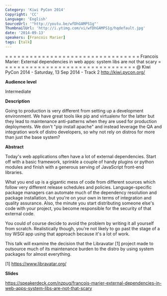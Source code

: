 ```yaml
---
Category: 'Kiwi PyCon 2014'
Copyright: 'CC'
Language: 'English'
SourceUrl: '"http://youtu.be/wfDhGAMPS1g"'
ThumbnailUrl: 'http://i.ytimg.com/vi/wfDhGAMPS1g/hqdefault.jpg'
date: '2014-09-13'
speakers: [Francois Marier]
tags: [talk]
---
```

= = = = = = = = = = = = = = = = = = = = = = = = = = = = = = = = = 
Francois Marier:
External dependencies in web apps: system libs are not that scary
= = = = = = = = = = = = = = = = = = = = = = = = = = = = = = = = = 
@ Kiwi PyCon 2014 - Saturday, 13 Sep 2014 - Track 2 
http://kiwi.pycon.org/

**Audience level**

Intermediate

**Description**

Going to production is very different from setting up a development environment. We have great tools like pip and virtualenv for the latter but they lead to maintenance anti-patterns when they are used for production deployments. We don't "pip install apache" and instead leverage the QA and integration work of distro developers, so why not rely on distros for more than just the base system?

**Abstract**

Today's web applications often have a lot of external dependencies. Start off with a basic framework, sprinkle a couple of handy plugins or python modules and finish with a generous serving of JavaScript front-end libraries.

What you end up is a gigantic mess of code from different sources which follow very different release schedules and policies. Language-specific package managers can automate much of the dependency resolution and package installation, but you're on your own in terms of integration and quality assurance. Also, the minute you start distributing someone else's code with your project, you become responsible for the security of that external code.

You could of course decide to avoid the problem by writing it all yourself from scratch. Realistically though, you're not likely to go past the stage of a toy WSGI app using that approach because it's a lot of work.

This talk will examine the decision that the Libravatar [1] project made to outsource much of its maintenance burden to the distro by using system packages for almost everything.

[1] https://www.libravatar.org/

**Slides**

https://speakerdeck.com/nzpug/francois-marier-external-dependencies-in-web-apps-system-libs-are-not-that-scary
